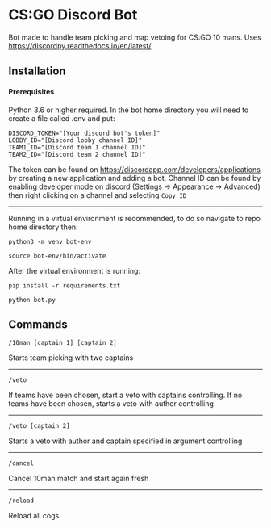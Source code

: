 # CS:GO Discord Bot

Bot made to handle team picking and map vetoing for CS:GO 10 mans. Uses https://discordpy.readthedocs.io/en/latest/

## Installation

#### Prerequisites

Python 3.6 or higher required.
In the bot home directory you will need to create a file called .env and put:

```
DISCORD_TOKEN="[Your discord bot's token]"
LOBBY_ID="[Discord lobby channel ID]"
TEAM1_ID="[Discord team 1 channel ID]"
TEAM2_ID="[Discord team 2 channel ID]"
```

The token can be found on https://discordapp.com/developers/applications by creating a new application and adding a bot. Channel ID can be found by enabling developer mode on discord (Settings -> Appearance -> Advanced) then right clicking on a channel and selecting `Copy ID`

---

Running in a virtual environment is recommended, to do so navigate to repo home directory then:

`python3 -m venv bot-env`

`source bot-env/bin/activate`

After the virtual environment is running:

`pip install -r requirements.txt`

`python bot.py`

## Commands

`/10man [captain 1] [captain 2]`

Starts team picking with two captains

---

`/veto`

If teams have been chosen, start a veto with captains controlling. If no teams have been chosen, starts a veto with author controlling

---

`/veto [captain 2]`

Starts a veto with author and captain specified in argument controlling

---

`/cancel`

Cancel 10man match and start again fresh

---

`/reload`

Reload all cogs
